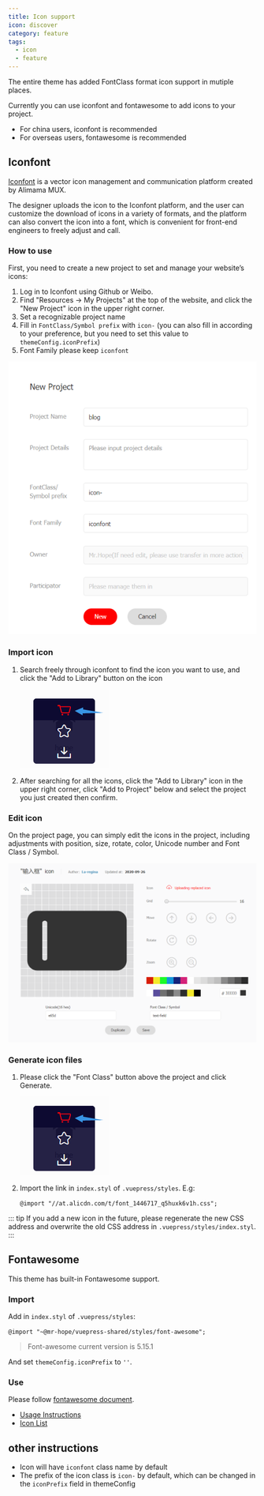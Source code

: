```yaml
---
title: Icon support
icon: discover
category: feature
tags:
  - icon
  - feature
---
```


The entire theme has added FontClass format icon support in mutiple places.

Currently you can use iconfont and fontawesome to add icons to your project.

- For china users, iconfont is recommended
- For overseas users, fontawesome is recommended

## Iconfont

[Iconfont](https://iconfont.cn) is a vector icon management and communication platform created by Alimama MUX.

The designer uploads the icon to the Iconfont platform, and the user can customize the download of icons in a variety of formats, and the platform can also convert the icon into a font, which is convenient for front-end engineers to freely adjust and call.

### How to use

First, you need to create a new project to set and manage your website’s icons:

1. Log in to Iconfont using Github or Weibo.
1. Find "Resources → My Projects" at the top of the website, and click the "New Project" icon in the upper right corner.
1. Set a recognizable project name
1. Fill in `FontClass/Symbol prefix` with `icon-` (you can also fill in according to your preference, but you need to set this value to `themeConfig.iconPrefix`)
1. Font Family please keep `iconfont`

![New Project](./assets/iconfont-new.png)

### Import icon

1. Search freely through iconfont to find the icon you want to use, and click the "Add to Library" button on the icon

   ![Add to library](assets/iconfont-add.png)

1. After searching for all the icons, click the "Add to Library" icon in the upper right corner, click "Add to Project" below and select the project you just created then confirm.

### Edit icon

On the project page, you can simply edit the icons in the project, including adjustments with position, size, rotate, color, Unicode number and Font Class / Symbol.

![Edit icon](assets/iconfont-edit.png)

### Generate icon files

1. Please click the "Font Class" button above the project and click Generate.

   ![Add to library](assets/iconfont-add.png)

1. Import the link in `index.styl` of `.vuepress/styles`. E.g:

   ```styl
   @import "//at.alicdn.com/t/font_1446717_q5huxk6v1h.css";
   ```

::: tip
If you add a new icon in the future, please regenerate the new CSS address and overwrite the old CSS address in `.vuepress/styles/index.styl`.
:::

## Fontawesome

This theme has built-in Fontawesome support.

### Import

Add in `index.styl` of `.vuepress/styles`:

```styl
@import "~@mr-hope/vuepress-shared/styles/font-awesome";
```

> Font-awesome current version is 5.15.1

And set `themeConfig.iconPrefix` to `''`.

### Use

Please follow [fontawesome document](https://fontawesome.com/).

- [Usage Instructions](https://fontawesome.com/how-to-use/on-the-web/referencing-icons/basic-use)
- [Icon List](https://fontawesome.com/icons?d=gallery)

## other instructions

- Icon will have `iconfont` class name by default
- The prefix of the icon class is `icon-` by default, which can be changed in the `iconPrefix` field in themeConfig
